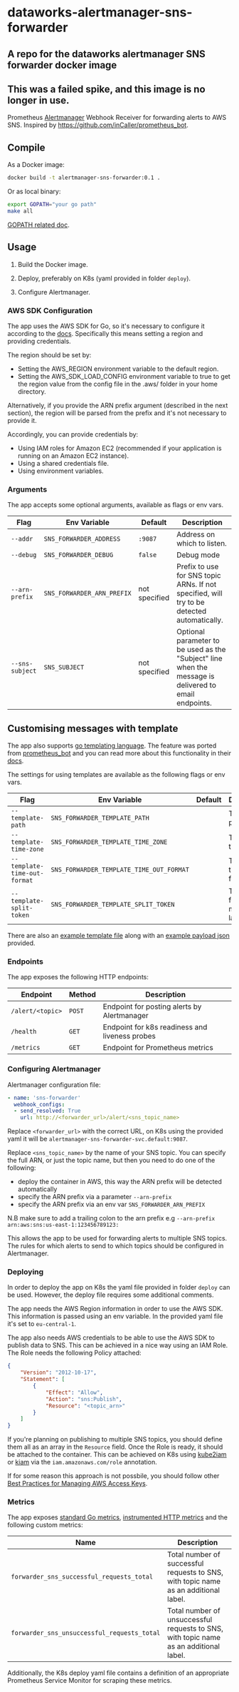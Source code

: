 # dataworks-alertmanager-sns-forwarder

## A repo for the dataworks alertmanager SNS forwarder docker image

## This was a failed spike, and this image is no longer in use.

Prometheus [Alertmanager](https://github.com/prometheus/alertmanager) Webhook Receiver for forwarding alerts to AWS SNS. Inspired by https://github.com/inCaller/prometheus_bot.

## Compile

As a Docker image:

```bash
docker build -t alertmanager-sns-forwarder:0.1 .
```

Or as local binary:

```bash
export GOPATH="your go path"
make all
```

[GOPATH related doc](https://golang.org/doc/code.html#GOPATH).

## Usage

1. Build the Docker image.

2. Deploy, preferably on K8s (yaml provided in folder `deploy`).

3. Configure Alertmanager.

### AWS SDK Configuration

The app uses the AWS SDK for Go, so it's necessary to configure it according to the [docs](https://docs.aws.amazon.com/sdk-for-go/v1/developer-guide/configuring-sdk.html). Specifically this means setting a region and providing credentials.

The region should be set by:

* Setting the AWS_REGION environment variable to the default region.
* Setting the AWS_SDK_LOAD_CONFIG environment variable to true to get the region value from the config file in the .aws/ folder in your home directory.

Alternatively, if you provide the ARN prefix argument (described in the next section), the region will be parsed from the prefix and it's not necessary to provide it.

Accordingly, you can provide credentials by:

* Using IAM roles for Amazon EC2 (recommended if your application is running on an Amazon EC2 instance).
* Using a shared credentials file.
* Using environment variables.

### Arguments

The app accepts some optional arguments, available as flags or env vars.

Flag           | Env Variable           | Default       | Description
---------------|------------------------|---------------|------------
`--addr`        | `SNS_FORWARDER_ADDRESS`     | `:9087`            | Address on which to listen.
`--debug`       | `SNS_FORWARDER_DEBUG`       | `false`            | Debug mode
`--arn-prefix`  | `SNS_FORWARDER_ARN_PREFIX`  | not specified      | Prefix to use for SNS topic ARNs. If not specified, will try to be detected automatically.
`--sns-subject` | `SNS_SUBJECT`               | not specified      | Optional parameter to be used as the "Subject" line when the message is delivered to email endpoints.

## Customising messages with template

The app also supports [go templating language](https://golang.org/pkg/text/template/).
The feature was ported from [prometheus_bot](https://github.com/inCaller/prometheus_bot) and you can read more about this functionality in their [docs](https://github.com/inCaller/prometheus_bot#customising-messages-with-template).

The settings for using templates are available as the following flags or env vars.

Flag                         | Env Variable                             | Default       | Description
-----------------------------|------------------------------------------|---------------|------------
`--template-path`            | `SNS_FORWARDER_TEMPLATE_PATH`            |               | Template path
`--template-time-zone`       | `SNS_FORWARDER_TEMPLATE_TIME_ZONE`       |               | Template time zone
`--template-time-out-format` | `SNS_FORWARDER_TEMPLATE_TIME_OUT_FORMAT` |               | Template time out format
`--template-split-token`     | `SNS_FORWARDER_TEMPLATE_SPLIT_TOKEN`     |               | Token used for split measure label

There are also an [example template file](testdata/default.tmpl) along with an [example payload json](testdata/simple.json) provided.

### Endpoints

The app exposes the following HTTP endpoints:

Endpoint         | Method | Description
-----------------|--------|------------
`/alert/<topic>` | `POST` | Endpoint for posting alerts by Alertmanager
`/health`        | `GET`  | Endpoint for k8s readiness and liveness probes
`/metrics`       | `GET`  | Endpoint for Prometheus metrics

### Configuring Alertmanager

Alertmanager configuration file:

```yml
- name: 'sns-forwarder'
  webhook_configs:
  - send_resolved: True
    url: http://<forwarder_url>/alert/<sns_topic_name>
```

Replace `<forwarder_url>` with the correct URL, on K8s using the provided yaml it will be `alertmanager-sns-forwarder-svc.default:9087`.

Replace `<sns_topic_name>` by the name of your SNS topic. You can specify the full ARN, or just the topic name, but then you need to do one of the following:
- deploy the container in AWS, this way the ARN prefix will be detected automatically
- specify the ARN prefix via a parameter `--arn-prefix`
- specify the ARN prefix via an env var `SNS_FORWARDER_ARN_PREFIX`

N.B make sure to add a trailing colon to the arn prefix e.g `--arn-prefix arn:aws:sns:us-east-1:123456789123:`

This allows the app to be used for forwarding alerts to multiple SNS topics. The rules for which alerts to send to which topics should be configured in Alertmanager.

### Deploying

In order to deploy the app on K8s the yaml file provided in folder `deploy` can be used. However, the deploy file requires some additional comments.

The app needs the AWS Region information in order to use the AWS SDK. This information is passed using an env variable. In the provided yaml file it's set to `eu-central-1`.

The app also needs AWS credentials to be able to use the AWS SDK to publish data to SNS. This can be achieved in a nice way using an IAM Role. The Role needs the following Policy attached:

```json
{
    "Version": "2012-10-17",
    "Statement": [
        {
            "Effect": "Allow",
            "Action": "sns:Publish",
            "Resource": "<topic_arn>"
        }
    ]
}
```

If you're planning on publishing to multiple SNS topics, you should define them all as an array in the `Resource` field. Once the Role is ready, it should be attached to the container. This can be achieved on K8s using [kube2iam](https://github.com/jtblin/kube2iam) or [kiam](https://github.com/uswitch/kiam) via the `iam.amazonaws.com/role` annotation.

If for some reason this approach is not possbile, you should follow other [Best Practices for Managing AWS Access Keys](https://docs.aws.amazon.com/general/latest/gr/aws-access-keys-best-practices.html).


### Metrics

The app exposes [standard Go metrics](https://povilasv.me/prometheus-go-metrics/), [instrumented HTTP metrics](https://github.com/linki/instrumented_http) and the following custom metrics:

Name                                       | Description
-------------------------------------------|------------
`forwarder_sns_successful_requests_total`   | Total number of successful requests to SNS, with topic name as an additional label.
`forwarder_sns_unsuccessful_requests_total` | Total number of unsuccessful requests to SNS, with topic name as an additional label.

Additionally, the K8s deploy yaml file contains a definition of an appropriate Prometheus Service Monitor for scraping these metrics.
